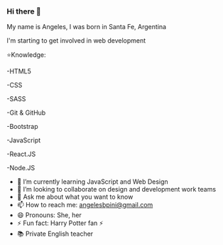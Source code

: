 ### Hi there 👋
My name is Angeles, I was born in Santa Fe, Argentina

I'm starting to get involved in web development

⭐Knowledge:

-HTML5

-CSS

-SASS

-Git & GitHub

-Bootstrap

-JavaScript

-React.JS

-Node.JS

- 🌱 I’m currently learning JavaScript and Web Design
- 👯 I’m looking to collaborate on design and development work teams 
- 💬 Ask me about what you want to know
- 📫 How to reach me: angelesbpini@gmail.com 
- 😄 Pronouns: She, her
- ⚡ Fun fact: Harry Potter fan ⚡ 
- 📚 Private English teacher

<!--
**AngelesPini/angelespini** is a ✨ _special_ ✨ repository because its `README.md` (this file) appears on your GitHub profile.

Here are some ideas to get you started:

- 🌱 I’m currently learning JavaScript and Web Design
- 👯 I’m looking to collaborate on design and development work teams 
- 💬 Ask me about what you want to know
- 📫 How to reach me: angelesbpini@gmail.com 
- 😄 Pronouns: She, her
- ⚡ Fun fact: Harry Potter fan ⚡ 

